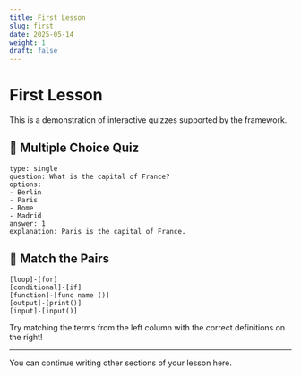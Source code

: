 ```yaml
---
title: First Lesson
slug: first
date: 2025-05-14
weight: 1
draft: false
---
```


# First Lesson

This is a demonstration of interactive quizzes supported by the framework.

## 🎯 Multiple Choice Quiz

```quiz
type: single
question: What is the capital of France?
options:
- Berlin
- Paris
- Rome
- Madrid
answer: 1
explanation: Paris is the capital of France.
```

## 🔗 Match the Pairs

```pair
[loop]-[for]
[conditional]-[if]
[function]-[func name ()]
[output]-[print()]
[input]-[input()]
```

Try matching the terms from the left column with the correct definitions on the right!

---

You can continue writing other sections of your lesson here.
